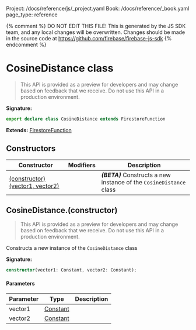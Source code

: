 Project: /docs/reference/js/_project.yaml
Book: /docs/reference/_book.yaml
page_type: reference

{% comment %}
DO NOT EDIT THIS FILE!
This is generated by the JS SDK team, and any local changes will be
overwritten. Changes should be made in the source code at
https://github.com/firebase/firebase-js-sdk
{% endcomment %}

# CosineDistance class
> This API is provided as a preview for developers and may change based on feedback that we receive. Do not use this API in a production environment.
> 


<b>Signature:</b>

```typescript
export declare class CosineDistance extends FirestoreFunction 
```
<b>Extends:</b> [FirestoreFunction](./firestore_lite.firestorefunction.md#firestorefunction_class)

## Constructors

|  Constructor | Modifiers | Description |
|  --- | --- | --- |
|  [(constructor)(vector1, vector2)](./firestore_lite.cosinedistance.md#cosinedistanceconstructor) |  | <b><i>(BETA)</i></b> Constructs a new instance of the <code>CosineDistance</code> class |

## CosineDistance.(constructor)

> This API is provided as a preview for developers and may change based on feedback that we receive. Do not use this API in a production environment.
> 

Constructs a new instance of the `CosineDistance` class

<b>Signature:</b>

```typescript
constructor(vector1: Constant, vector2: Constant);
```

#### Parameters

|  Parameter | Type | Description |
|  --- | --- | --- |
|  vector1 | [Constant](./firestore_lite.constant.md#constant_class) |  |
|  vector2 | [Constant](./firestore_lite.constant.md#constant_class) |  |

